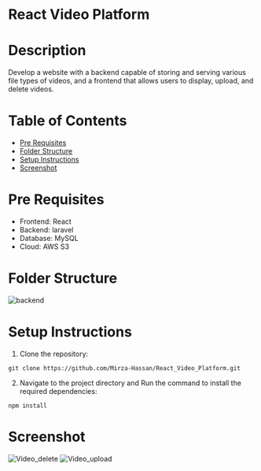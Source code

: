 # React Video Platform

# Description
Develop a website with a backend capable of storing and serving various file types of videos, and a frontend that allows users to display, upload, and delete videos.

# Table of Contents

- [Pre Requisites](#pre-requisites)
- [Folder Structure](#folder-structure)
- [Setup Instructions](#setup-instructions)
- [Screenshot](#screenshot)

# Pre Requisites
- Frontend: React
- Backend: laravel
- Database: MySQL
- Cloud: AWS S3

# Folder Structure
![backend](https://github.com/Mirza-Hassan/React_Video_Platform/assets/17096257/b5ed614e-a299-40fd-b5cf-7109a1086eef)

# Setup Instructions

1. Clone the repository:
```
git clone https://github.com/Mirza-Hassan/React_Video_Platform.git
```
2. Navigate to the project directory and Run the command to install the required dependencies:
```
npm install
```

# Screenshot
![Video_delete](https://github.com/Mirza-Hassan/React_Video_Platform/assets/17096257/37413d57-8054-4eda-9e5b-d324d1193812)
![Video_upload](https://github.com/Mirza-Hassan/React_Video_Platform/assets/17096257/a7542117-20fd-4a56-b8ce-0ff2f6900dca)
